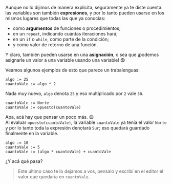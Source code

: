 Aunque no lo dijimos de manera explícita, seguramente ya te diste cuenta: las variables son también **expresiones**, y por lo tanto pueden usarse en los mismos lugares que todas las que ya conocías:

* como **argumentos** de funciones o procedimientos;
* en un `repeat`, indicando cuántas iteraciones hará;
* en un `if` o `while`, como parte de la condición;
* y como valor de retorno de una función.

Y claro, también pueden usarse en una **asignación**, o sea que ¡podemos asignarle un valor a una variable usando una variable! :fearful:

Veamos algunos ejemplos de esto que parece un trabalenguas:

```puppet
algo := 25
cuantoVale := algo * 2
```
Nada muy nuevo, `algo` denota `25` y eso multiplicado por `2` vale `50`.

```puppet
cuantoVale := Norte
cuantoVale := opuesto(cuantoVale)
```
Apa, acá hay que pensar un poco más. :frowning:
<br>
Al evaluar `opuesto(cuantoVale)`, la variable `cuantoVale` ya tenía el valor `Norte` y por lo tanto toda la expresión denotará `Sur`; eso quedará guardado finalmente en la variable.

```puppet
algo := 10
cuantoVale := 5
cuantoVale := (algo * cuantoVale) + cuantoVale
```

¿Y acá qué pasa?

> Este último caso te lo dejamos a vos, pensalo y escribí en el editor el valor que quedaría en `cuantoVale`.